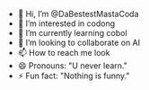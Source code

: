 - 👋 Hi, I’m @DaBestestMastaCoda
- 👀 I’m interested in codong
- 🌱 I’m currently learning cobol
- 💞️ I’m looking to collaborate on AI
- 📫 How to reach me look
- 😄 Pronouns: "U never learn."
- ⚡ Fun fact: "Nothing is funny."

<!---
DaBestestMastaCoda/DaBestestMastaCoda is a ✨ special ✨ repository because its `README.md` (this file) appears on your GitHub profile.
You can click the Preview link to take a look at your changes.
--->
